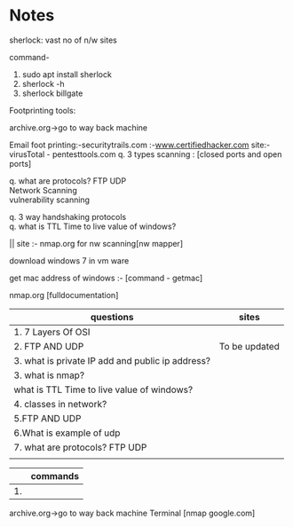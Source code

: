 # Notes

sherlock: vast no of n/w sites

command-
1. sudo apt install sherlock
2. sherlock -h
3. sherlock billgate


Footprinting tools:

archive.org->go to way back machine

Email foot printing:-securitytrails.com
                             :-www.certifiedhacker.com
                           site:-virusTotal
                                 - pentesttools.com
q. 3 types scanning : [closed ports and open ports]

q. what are protocols?  FTP UDP   </br>
Network Scanning      </br>
vulnerability scanning  </br>



q. 3 way handshaking protocols </br> 
q. what is TTL Time to live  value of windows?  </br>


||
site :-  nmap.org   for nw scanning[nw mapper]

download windows 7  in vm ware

get mac address of windows :- [command - getmac]  </br>


nmap.org [fulldocumentation]



|       questions                                     | sites                                                   |  
|---------------------------------------------------------|-----------------------------------------------------|
|1. 7 Layers  Of OSI                                      |                                                     |                  
|2. FTP AND UDP                                           |To be updated                                        |
|3. what is private IP add and public ip address?         |                                                     | 
|3.  what is nmap? </br>                                  |                                                     |
|what is TTL Time to live  value of windows?              |                                                     |
|4. classes in network?                                   |                                                     |
|5.FTP AND UDP  </br>                                     |                                                     |
| 6.What is example of udp </br>                          |                                                     | 
|7. what are protocols?  FTP UDP   </br>                   |                                      |
|                              ||

|                                      | commands                                                 |  
|---------------------------------------|-----------------------------------------------------|
|1.                                    |                                                     |



archive.org->go to way back machine
Terminal                   [nmap google.com]






